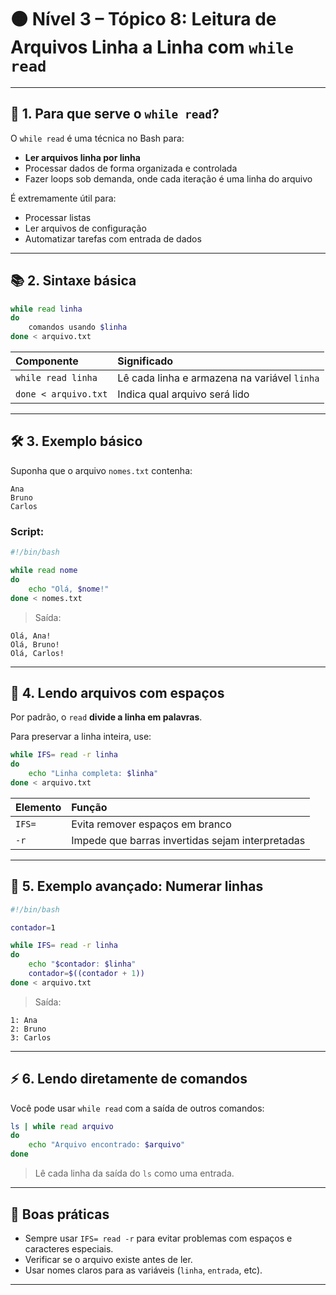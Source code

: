 
# 🟠 Nível 3 – Tópico 8: Leitura de Arquivos Linha a Linha com `while read`

---

## 📖 1. Para que serve o `while read`?

O `while read` é uma técnica no Bash para:

- **Ler arquivos linha por linha**
- Processar dados de forma organizada e controlada
- Fazer loops sob demanda, onde cada iteração é uma linha do arquivo

É extremamente útil para:

- Processar listas
- Ler arquivos de configuração
- Automatizar tarefas com entrada de dados

---

## 📚 2. Sintaxe básica

```bash
while read linha
do
    comandos usando $linha
done < arquivo.txt
```

| Componente | Significado |
|:---|:---|
| `while read linha` | Lê cada linha e armazena na variável `linha` |
| `done < arquivo.txt` | Indica qual arquivo será lido |

---

## 🛠️ 3. Exemplo básico

Suponha que o arquivo `nomes.txt` contenha:

```
Ana
Bruno
Carlos
```

### Script:

```bash
#!/bin/bash

while read nome
do
    echo "Olá, $nome!"
done < nomes.txt
```

> Saída:
```
Olá, Ana!
Olá, Bruno!
Olá, Carlos!
```

---

## 🔄 4. Lendo arquivos com espaços

Por padrão, o `read` **divide a linha em palavras**.

Para preservar a linha inteira, use:

```bash
while IFS= read -r linha
do
    echo "Linha completa: $linha"
done < arquivo.txt
```

| Elemento | Função |
|:---|:---|
| `IFS=` | Evita remover espaços em branco |
| `-r` | Impede que barras invertidas sejam interpretadas |

---

## 🧠 5. Exemplo avançado: Numerar linhas

```bash
#!/bin/bash

contador=1

while IFS= read -r linha
do
    echo "$contador: $linha"
    contador=$((contador + 1))
done < arquivo.txt
```

> Saída:
```
1: Ana
2: Bruno
3: Carlos
```

---

## ⚡ 6. Lendo diretamente de comandos

Você pode usar `while read` com a saída de outros comandos:

```bash
ls | while read arquivo
do
    echo "Arquivo encontrado: $arquivo"
done
```

> Lê cada linha da saída do `ls` como uma entrada.

---

## 🎯 Boas práticas

- Sempre usar `IFS= read -r` para evitar problemas com espaços e caracteres especiais.
- Verificar se o arquivo existe antes de ler.
- Usar nomes claros para as variáveis (`linha`, `entrada`, etc).

---
